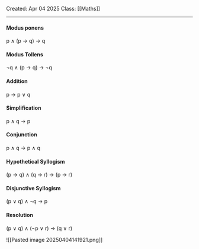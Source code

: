 Created: Apr 04 2025
Class: [[Maths]]
- - -
#### Modus ponens
p $\wedge$ (p $\rightarrow$ q) $\rightarrow$ q

#### Modus Tollens
$\neg$q $\wedge$ (p $\rightarrow$ q) $\rightarrow$ $\neg$q

#### Addition
p $\rightarrow$ p $\vee$ q

#### Simplification
p $\wedge$ q $\rightarrow$ p

#### Conjunction
p $\wedge$ q $\rightarrow$ p $\wedge$ q

#### Hypothetical Syllogism
(p $\rightarrow$ q) $\wedge$ (q $\rightarrow$ r) $\rightarrow$ (p $\rightarrow$ r)

#### Disjunctive Syllogism
(p $\vee$ q) $\wedge$ $\neg$q $\rightarrow$ p

#### Resolution
(p $\vee$ q) $\wedge$ ($\neg$p $\vee$ r) $\rightarrow$ (q $\vee$ r)

![[Pasted image 20250404141921.png]]
